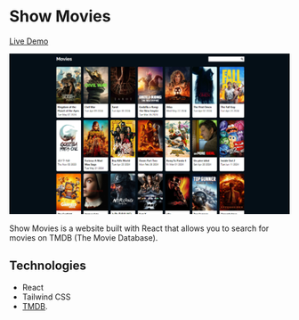 # Show Movies

[Live Demo](https://gbcosta.github.io/show-movies/)

<img src="./public/home.png" width="700px">

Show Movies is a website built with React that allows you to search for movies
on TMDB (The Movie Database).

## Technologies

- React
- Tailwind CSS
- [TMDB](https://www.themoviedb.org/).

